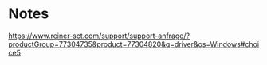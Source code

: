 # Notes

https://www.reiner-sct.com/support/support-anfrage/?productGroup=77304735&product=77304820&q=driver&os=Windows#choice5
